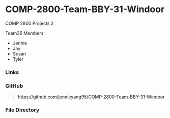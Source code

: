 # COMP-2800-Team-BBY-31-Windoor
 COMP 2800 Projects 2

Team35
Members:
* Jennie 
* Jay
* Susan
* Tyler

### Links
### GitHub
> https://github.com/jennieyang95/COMP-2800-Team-BBY-31-Windoor

### File Directory